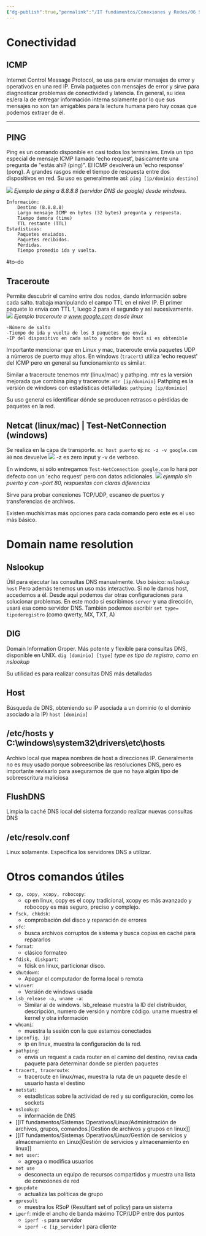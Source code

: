```yaml
---
{"dg-publish":true,"permalink":"/IT fundamentos/Conexiones y Redes/06 Solución de problemas/"}
---
```


# Conectividad

## ICMP
Internet Control Message Protocol, se usa para enviar mensajes de error y operativos en una red IP. Envía paquetes con mensajes de error y sirve para diagnosticar problemas de conectividad y latencia. En general, su idea es/era la de entregar información interna solamente por lo que sus mensajes no son tan amigables para la lectura humana pero hay cosas que podemos extraer de él.

---

## PING
Ping es un comando disponible en casi todos los terminales. Envía un tipo especial de mensaje ICMP llamado 'echo request', básicamente una pregunta de "estás ahí? (ping)".
El ICMP devolverá un 'echo response' (pong).
A grandes rasgos mide el tiempo de respuesta entre dos dispositivos en red.
Su uso es generalmente así:
`ping [ip/dominio destino]`

![](https://i.imgur.com/ASmGedZ.png)
*Ejemplo de ping a 8.8.8.8 (servidor DNS de google) desde windows.*
``` 
Información:
	Destino (8.8.8.8)
	Largo mensaje ICMP en bytes (32 bytes) pregunta y respuesta.
	Tiempo demora (time)
	TTL restante (TTL)
Estadísticas:
	Paquetes enviados.
	Paquetes recibidos.
	Pérdidas.
	Tiempo promedio ida y vuelta.
```
#to-do 

## Traceroute
Permite descubrir el camino entre dos nodos, dando información sobre cada salto.
trabaja manipulando el campo TTL en el nivel IP. El primer paquete lo envía con TTL 1, luego 2 para el segundo y así sucesivamente.
![](https://i.imgur.com/eZrOC5I.png)
*Ejemplo traceroute a www.google.com desde linux*
```
-Número de salto
-Tiempo de ida y vuelta de los 3 paquetes que envía
-IP del dispositivo en cada salto y nombre de host si es obtenible
```
Importante mencionar que en Linux y mac, traceroute envía paquetes UDP a números de puerto muy altos. En windows (`tracert`) utiliza 'echo request' del ICMP pero en general su funcionamiento es similar.

Similar a traceroute tenemos mtr (linux/mac) y pathping.
mtr es la versión mejorada que combina ping y traceroute:
`mtr [ip/dominio]`
Pathping es la versión de windows con estadísticas detalladas:
`pathping [ip/dominio]`

Su uso general es identificar dónde se producen retrasos o pérdidas de paquetes en la red.

## Netcat (linux/mac) | Test-NetConnection (windows)
Se realiza en la capa de transporte.
`nc host puerto` ej:
`nc -z -v google.com 80` nos devuelve
![](https://i.imgur.com/UbOG5ZZ.png)
-z es zero input y -v de verboso.

En windows, si sólo entregamos `Test-NetConnection google.com` lo hará por defecto con un 'echo request' pero con datos adicionales.
![](https://i.imgur.com/hVuWGCm.png)
*ejemplo sin puerto y con -port 80, respuestas con claras diferencias*

Sirve para probar conexiones TCP/UDP, escaneo de puertos y transferencias de archivos.

Existen muchísimas más opciones para cada comando pero este es el uso más básico.

# Domain name resolution

## Nslookup
Útil para ejecutar las consultas DNS manualmente.
Uso básico: `nslookup host`
Pero además tenemos un uso más interactivo. Si no le damos host, accedemos a él.
Desde aquí podemos dar otras configuraciones para solucionar problemas. En este modo si escribimos `server` y una dirección, usará esa como servidor DNS.
También podemos escribir `set type= tipoderegistro` (como qwerty, MX, TXT, A)

## DIG
Domain Information Groper. Más potente y flexible para consultas DNS, disponible en UNIX.
`dig [dominio] [type]`
*type es tipo de registro, como en nslookup*

Su utilidad es para realizar consultas DNS más detalladas
## Host
Búsqueda de DNS, obteniendo su IP asociada a un dominio (o el dominio asociado a la IP)
`host [dominio]`

## /etc/hosts y C:\\windows\\system32\\drivers\\etc\\hosts
Archivo local que mapea nombres de host a direcciones IP.
Generalmente no es muy usado porque sobreescribe las resoluciones DNS, pero es importante revisarlo para asegurarnos de que no haya algún tipo de sobreescritura maliciosa

## FlushDNS
Limpia la caché DNS local del sistema forzando realizar nuevas consultas DNS

## /etc/resolv.conf
Linux solamente. Especifica los servidores DNS a utilizar.

# Otros comandos útiles
- `cp, copy, xcopy, robocopy`:
	- cp en linux, copy es el copy tradicional, xcopy es más avanzado y robocopy es más seguro, preciso y complejo.
- `fsck, chkdsk`:
	- comprobación del disco y reparación de errores
- `sfc`:
	- busca archivos corruptos de sistema y busca copias en caché para repararlos
- `format`:
	- clásico formateo
- `fdisk, diskpart`:
	- fdisk en linux, particionar disco.
- `shutdown`:
	- Apagar el computador de forma local o remota
- `winver`:
	- Versión de windows usada
- `lsb_release -a, uname -a`:
	- Similar al de windows. lsb_release muestra la ID del distribuidor, descripción, numero de versión y nombre código. uname muestra el kernel y otra información
- `whoami`:
	- muestra la sesión con la que estamos conectados
- `ipconfig, ip`:
	- ip en linux, muestra la configuración de la red.
- `pathping`:
	- envía un request a cada router en el camino del destino, revisa cada paquete para determinar donde se pierden paquetes
- `tracert, traceroute`:
	- traceroute en linux/mac, muestra la ruta de un paquete desde el usuario hasta el destino
- `netstat`:
	- estadísticas sobre la actividad de red y su configuración, como los sockets
- `nslookup`:
	- información de DNS
- [[IT fundamentos/Sistemas Operativos/Linux/Administración de archivos, grupos, comandos.\|Gestión de archivos y grupos en linux]]
- [[IT fundamentos/Sistemas Operativos/Linux/Gestión de servicios y almacenamiento en Linux\|Gestión de servicios y almacenamiento en linux]]
- `net user`:
	- agrega o modifica usuarios
- `net use`
	- desconecta un equipo de recursos compartidos y muestra una lista de conexiones de red
- `gpupdate`
	- actualiza las políticas de grupo
- `gpresult`
	- muestra los RSoP (Resultant set of policy) para un sistema
- `iperf`: mide el ancho de banda máximo TCP/UDP entre dos puntos
	- `iperf -s` para servidor
	- `iperf -c [ip_servidor]` para cliente
